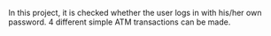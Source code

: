 In this project, it is checked whether the user logs in with his/her own password. 4 different simple ATM transactions can be made.
